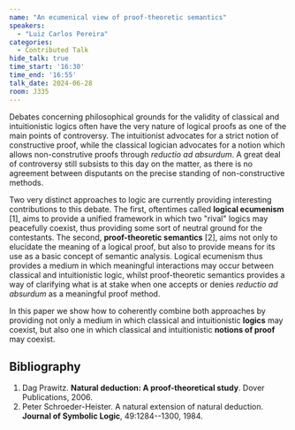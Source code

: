 ```yaml
---
name: "An ecumenical view of proof-theoretic semantics"
speakers:
  - "Luiz Carlos Pereira"
categories:
  - Contributed Talk
hide_talk: true
time_start: '16:30'
time_end: '16:55'
talk_date: 2024-06-28
room: J335
---
```













Debates concerning philosophical grounds for the validity of classical and intuitionistic logics often have the very nature of logical proofs as one of the main points of controversy. The intuitionist advocates for a strict notion of constructive proof, while the classical logician advocates for a notion which allows non-construtive proofs through _reductio ad absurdum_. A great deal of controversy still subsists to this day on the matter, as there is no agreement between disputants on the precise standing of non-constructive methods.

Two very distinct approaches to logic are currently providing interesting contributions to this debate. The first, oftentimes called **logical ecumenism** [1], aims to provide a unified framework in which two "rival" logics may peacefully coexist, thus providing some sort of neutral ground for the contestants. The second, **proof-theoretic semantics** [2], aims not only to elucidate the meaning of a logical proof, but also to provide means for its use as a basic concept of semantic analysis. Logical ecumenism thus provides a medium in which meaningful interactions may occur between classical and intuitionistic logic, whilst proof-theoretic semantics provides a way of clarifying what is at stake when one accepts or denies _reductio ad absurdum_ as a meaningful proof method.

In this paper we show how to coherently combine both approaches by providing not only a medium in which classical and intuitionistic **logics** may coexist, but also one in which classical and intuitionistic **notions of proof** may coexist. 

## Bibliography

1. Dag Prawitz. **Natural deduction: A proof-theoretical study**. Dover Publications, 2006.
2. Peter Schroeder-Heister. A natural extension of natural deduction. **Journal of Symbolic Logic**, 49:1284--1300, 1984.









